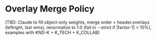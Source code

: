 ﻿# Overlay Merge Policy

(TBD: Claude to fill  object-only weights, merge order = header.overlays (leftright, last wins),
renormalize to 1.0 (fail in --strict if |factor-1| > 10%), examples with KND-K + K_TECH + K_COLLAB)
